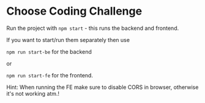 # Choose Coding Challenge

Run the project with `npm start` - this runs the backend and frontend.

If you want to start/run them separately then use

`npm run start-be` for the backend

or

`npm run start-fe` for the frontend.

Hint: When running the FE make sure to disable CORS in browser, otherwise it's not working atm.!
